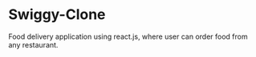 # Swiggy-Clone
Food delivery application using react.js, where user can order food from any restaurant.
